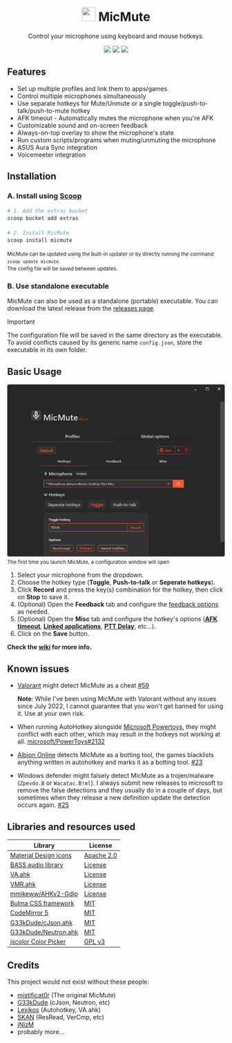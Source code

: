 <h1 align="center">
    <img src="./src/resources/icons/1000.ico" width="32" height="32"></img>
    MicMute
</h1>
<p align="center">
    Control your microphone using keyboard and mouse hotkeys.
</p>

<p align="center">
    <a href="https://github.com/SaifAqqad/AHK_MicMute/releases/latest"><img src="https://img.shields.io/github/v/release/SaifAqqad/AHK_MicMute?color=FF5B20&label=latest&logo=github&style=for-the-badge"></a>
    <a href="https://github.com/SaifAqqad/AHK_MicMute/releases/latest"><img src="https://img.shields.io/github/downloads/SaifAqqad/AHK_MicMute/total?color=FF6920&logo=data%3Aimage%2Fpng%3Bbase64%2CiVBORw0KGgoAAAANSUhEUgAAACAAAAAgCAMAAABEpIrGAAAAclBMVEUAAAD%2F%2F%2F%2F%2F%2F%2F%2F%2F%2F%2F%2F%2F%2F%2F%2F%2F%2F%2F%2F%2F%2F%2F%2F%2F%2F%2F%2F%2F%2F%2F%2F%2F%2F%2F%2F%2F%2F%2F%2F%2F%2F%2F%2F%2F%2F%2F%2F%2F%2F%2F%2F%2F%2F%2F%2F%2F%2F%2F%2F%2F%2F%2F%2F%2F%2F%2F%2F%2F%2F%2F%2F%2F%2F%2F%2F%2F%2F%2F%2F%2F%2F%2F%2F%2F%2F%2F%2F%2F%2F%2F%2F%2F%2F%2F%2F%2F%2F%2F%2F%2F%2F%2F%2F%2F%2F%2F%2F%2F%2F%2F%2F%2F%2F%2F%2F%2F%2F%2F%2F%2F%2F%2F%2F%2F%2F%2F%2F%2F%2F%2F%2F%2F%2F%2F%2F%2F%2F%2F%2F%2F%2F%2F%2F%2F%2F%2F9eWEHEAAAAJXRSTlMAAQIGHCQlJicyMzc5Pj9SVYGChIaJi42QlJWWl5vi7vDx8vT%2BbH3BRAAAAJBJREFUeNrdzwOSBEEUhOFs2zbz%2FkfcHdszof7D9b4Sfp3s%2B%2FJD4JP%2BwoF0BNKtudE6e2C27vVc6TnYW2D1HPUrIBTk5KyB2ZGNiGtRkUNGZgNZCriRkHNXLdz5WrydZ8f1C4CIJFPcBwjIBI8AwgCPAfAB8MjMv1FGehugzbzTrO4edkfMhwdrnn8jT8Vi%2Bgc1TxxjuzGKYQAAAABJRU5ErkJggg%3D%3D&style=for-the-badge"></img></a>
    <a href="https://github.com/SaifAqqad/AHK_MicMute/actions?query=workflow%3Acompile_prerelease"><img src="http://img.shields.io/github/actions/workflow/status/SaifAqqad/AHK_MicMute/compile_prerelease.yaml?branch=master&color=FF7720&logo=githubactions&logoColor=FFFFFF&style=for-the-badge"></img></a>
</p>

## Features

   * Set up multiple profiles and link them to apps/games
   * Control multiple microphones simultaneously 
   * Use separate hotkeys for Mute/Unmute or a single toggle/push-to-talk/push-to-mute hotkey
   * AFK timeout - Automatically mutes the microphone when you're AFK
   * Customizable sound and on-screen feedback
   * Always-on-top overlay to show the microphone's state
   * Run custom scripts/programs when muting/unmuting the microphone
   * ASUS Aura Sync integration
   * Voicemeeter integration

## Installation
### A. Install using [Scoop](https://scoop.sh)

```powershell
# 1. Add the extras bucket
scoop bucket add extras

# 2. Install MicMute
scoop install micmute
```
<small> MicMute can be updated using the built-in updater or by directly running the command `scoop update micmute`.        
The config file will be saved between updates.</small>

### B. Use standalone executable
MicMute can also be used as a standalone (portable) executable. You can download the latest release from the [releases page](https://github.com/SaifAqqad/AHK_MicMute/releases/latest/).           
> [!IMPORTANT]
> The configuration file will be saved in the same directory as the executable.          
> To avoid conflicts caused by its generic name `config.json`, store the executable in its own folder.

## Basic Usage
![MicMute's Configuration window](./screenshots/configwindow_1.png)      
<small>The first time you launch MicMute, a configuration window will open</small>

1. Select your microphone from the dropdown.
2. Choose the hotkey type (**Toggle**, **Push-to-talk** or **Seperate hotkeys**).
3. Click **Record** and press the key(s) combination for the hotkey, then click on **Stop** to save it.
4. (Optional) Open the **Feedback** tab and configure the [feedback options](#feedback-options) as needed.
5. (Optional) Open the **Misc** tab and configure the hotkey's options ([**AFK timeout**](#afk-timeout), [**Linked applications**](#linked-applications), [**PTT Delay**](#ptt-delay), etc...).
6. Click on the **Save** button.

**Check the [wiki](https://github.com/SaifAqqad/AHK_MicMute/wiki) for more info.**


## Known issues
*  [Valorant](https://playvalorant.com) might detect MicMute as a cheat [#59](https://github.com/SaifAqqad/AHK_MicMute/issues/59)          

   **Note**: While I've been using MicMute with Valorant without any issues since July 2022, I cannot guarantee that you won't get banned for using it. Use at your own risk.

* When running AutoHotkey alongside [Microsoft Powertoys](https://github.com/microsoft/PowerToys), they might conflict with each other, which may result in the hotkeys not working at all. [microsoft/PowerToys#2132](https://github.com/microsoft/PowerToys/issues/2132)

* [Albion Online](https://albiononline.com/en/home) detects MicMute as a botting tool, the games blacklists anything written in autohotkey and marks it as a botting tool. [#23](https://github.com/SaifAqqad/AHK_MicMute/issues/23)

* Windows defender might falsely detect MicMute as a trojen/malware (`Zpevdo.B` or `Wacatac.B!ml`). I always submit new releases to microsoft to remove the false detections and they usually do in a couple of days, but sometimes when they release a new definition update the detection occurs again. [#25](https://github.com/SaifAqqad/AHK_MicMute/issues/25)
 

## Libraries and resources used

| Library                                                               | License                                                                        |
| --------------------------------------------------------------------- | ------------------------------------------------------------------------------ |
| [Material Design icons](https://github.com/Templarian/MaterialDesign) | [Apache 2.0](https://github.com/Templarian/MaterialDesign/blob/master/LICENSE) |
| [BASS audio library](https://www.un4seen.com)                         | [License](https://www.un4seen.com/#license)                                    |
| [VA.ahk](https://github.com/SaifAqqad/VA.ahk)                         | [License](https://github.com/SaifAqqad/VA.ahk/blob/master/LICENSE)             |
| [VMR.ahk](https://github.com/SaifAqqad/VMR.ahk)                       | [License](https://github.com/SaifAqqad/VMR.ahk/blob/master/LICENSE)            |
| [mmikeww/AHKv2-Gdip](https://github.com/mmikeww/AHKv2-Gdip)           | [License](https://www.autohotkey.com/boards/viewtopic.php?t=6517)              |
| [Bulma CSS framework](https://bulma.io/)                              | [MIT](https://github.com/jgthms/bulma/blob/master/LICENSE)                     |
| [CodeMirror 5](https://codemirror.net/5)                              | [MIT](https://codemirror.net/5/LICENSE)                                        |
| [G33kDude/cJson.ahk](https://github.com/G33kDude/cJson.ahk)           | [MIT](https://github.com/G33kDude/cJson.ahk/blob/main/LICENSE)                 |
| [G33kDude/Neutron.ahk](https://github.com/G33kDude/Neutron.ahk)       | [MIT](https://github.com/G33kDude/Neutron.ahk/blob/master/LICENSE)             |
| [jscolor Color Picker](https://jscolor.com)                           | [GPL v3](https://jscolor.com/download/#open-source-license)                    |

## Credits
This project would not exist without these people:
* [mistificat0r](https://sourceforge.net/u/mistificat0r/profile/) (The original MicMute)
* [G33kDude](https://github.com/G33kDude) (cJson, Neutron, etc)
* [Lexikos](https://github.com/Lexikos) (Autohotkey, VA.ahk)
* [SKAN](https://www.autohotkey.com/boards/memberlist.php?mode=viewprofile&u=54) (ResRead, VerCmp, etc)
* [jNizM](https://github.com/jNizM)
* probably more...

